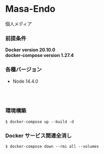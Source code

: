 # Masa-Endo
個人メディア

### 前提条件
**Docker version 20.10.0**  
**docker-compose version 1.27.4**  


### 各種バージョン
- Node 14.4.0

<br>
<br>

### 環境構築
```
$ docker-compose up --build -d
```

### Docker サービス関連全消し
```
$ docker-compose down --rmi all --volumes
```
